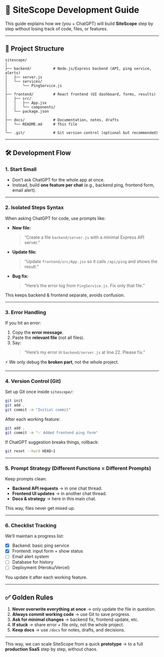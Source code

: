 # 🚀 SiteScope Development Guide  

This guide explains how we (you + ChatGPT) will build **SiteScope** step by step without losing track of code, files, or features.  

---

## 📂 Project Structure  

```
sitescope/
│
├── backend/          # Node.js/Express backend (API, ping service, alerts)
│   ├── server.js
│   └── services/
│       └── PingService.js
│
├── frontend/         # React frontend (UI dashboard, forms, results)
│   ├── src/
│   │   ├── App.jsx
│   │   └── components/
│   └── package.json
│
├── docs/             # Documentation, notes, drafts
│   └── README.md     # This file
│
└── .git/             # Git version control (optional but recommended)
```

---

## 🛠 Development Flow  

### 1. **Start Small**  
- Don’t ask ChatGPT for the whole app at once.  
- Instead, build **one feature per chat** (e.g., backend ping, frontend form, email alert).  

---

### 2. **Isolated Steps Syntax**  

When asking ChatGPT for code, use prompts like:  

- **New file:**  
  > “Create a file `backend/server.js` with a minimal Express API server.”  

- **Update file:**  
  > “Update `frontend/src/App.jsx` so it calls `/api/ping` and shows the result.”  

- **Bug fix:**  
  > “Here’s the error log from `PingService.js`. Fix only that file.”  

This keeps backend & frontend separate, avoids confusion.  

---

### 3. **Error Handling**  

If you hit an error:  

1. Copy the **error message**.  
2. Paste the **relevant file** (not all files).  
3. Say:  
   > “Here’s my error in `backend/server.js` at line 22. Please fix.”  

⚡ We only debug the **broken part**, not the whole project.  

---

### 4. **Version Control (Git)**  

Set up Git once inside `sitescope/`:  

```bash
git init
git add .
git commit -m "Initial commit"
```

After each working feature:  

```bash
git add .
git commit -m "✅ Added frontend ping form"
```

If ChatGPT suggestion breaks things, rollback:  

```bash
git reset --hard HEAD~1
```

---

### 5. **Prompt Strategy (Different Functions = Different Prompts)**  

Keep prompts clean:  

- **Backend API requests** → in one chat thread.  
- **Frontend UI updates** → in another chat thread.  
- **Docs & strategy** → here in this main chat.  

This way, files never get mixed up.  

---

### 6. **Checklist Tracking**  

We’ll maintain a progress list:  

- [x] Backend: basic ping service  
- [x] Frontend: input form + show status  
- [ ] Email alert system  
- [ ] Database for history  
- [ ] Deployment (Heroku/Vercel)  

You update it after each working feature.  

---

## ✅ Golden Rules  

1. **Never overwrite everything at once** → only update the file in question.  
2. **Always commit working code** → use Git to save progress.  
3. **Ask for minimal changes** → backend fix, frontend update, etc.  
4. **If stuck** → share error + file only, not the whole project.  
5. **Keep docs** → use `/docs` for notes, drafts, and decisions.  

---

This way, we can scale SiteScope from a quick **prototype** → to a full **production SaaS** step by step, without chaos.  
